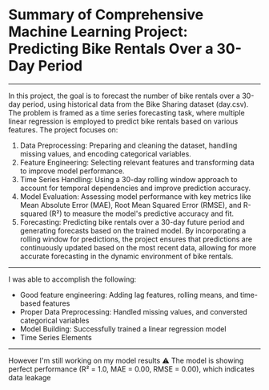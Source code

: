 # Summary of Comprehensive Machine Learning Project: Predicting Bike Rentals Over a 30-Day Period
_________________________________________
In this project, the goal is to forecast the number of bike rentals over a 30-day period, using historical data from the Bike Sharing dataset (day.csv). The problem is framed as a time series forecasting task, where multiple linear regression is employed to predict bike rentals based on various features.
The project focuses on:
1. Data Preprocessing: Preparing and cleaning the dataset, handling missing values, and encoding categorical variables.
2. Feature Engineering: Selecting relevant features and transforming data to improve model performance.
3. Time Series Handling: Using a 30-day rolling window approach to account for temporal dependencies and improve prediction accuracy.
4. Model Evaluation: Assessing model performance with key metrics like Mean Absolute Error (MAE), Root Mean Squared Error (RMSE), and R-squared (R²) to measure the model's predictive accuracy and fit.
5. Forecasting: Predicting bike rentals over a 30-day future period and generating forecasts based on the trained model.
By incorporating a rolling window for predictions, the project ensures that predictions are continuously updated based on the most recent data, allowing for more accurate forecasting in the dynamic environment of bike rentals.

__________________________________________
I was able to accomplish the following:

* Good feature engineering: Adding lag features, rolling means, and time-based features
* Proper Data Preprocessing: Handled missing values, and conversted categorical variables
* Model Building: Successfully trained a linear regression model
* Time Series Elements

__________________________________________

However I'm still working on my model results ⚠️
The model is showing perfect performance (R² = 1.0, MAE = 0.00, RMSE = 0.00), which indicates data leakage
